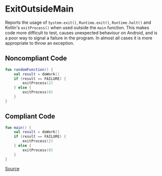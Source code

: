 # ExitOutsideMain

Reports the usage of `System.exit()`, `Runtime.exit()`, `Runtime.halt()` and Kotlin's `exitProcess()`
when used outside the `main` function.
This makes code more difficult to test, causes unexpected behaviour on Android, and is a poor way to signal a
failure in the program. In almost all cases it is more appropriate to throw an exception.

## Noncompliant Code

```kotlin
fun randomFunction() {
    val result = doWork()
    if (result == FAILURE) {
        exitProcess(2)
    } else {
        exitProcess(0)
    }
}
```
## Compliant Code

```kotlin
fun main() {
    val result = doWork()
    if (result == FAILURE) {
        exitProcess(2)
    } else {
        exitProcess(0)
    }
}
```

[Source](https://detekt.dev/docs/rules/potential-bugs#exitoutsidemain)
